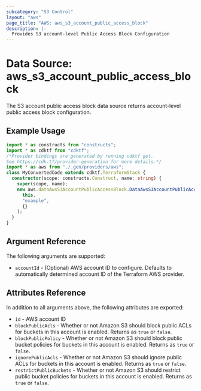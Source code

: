 ```yaml
---
subcategory: "S3 Control"
layout: "aws"
page_title: "AWS: aws_s3_account_public_access_block"
description: |-
  Provides S3 account-level Public Access Block Configuration
---
```


# Data Source: aws_s3_account_public_access_block

The S3 account public access block data source returns account-level public access block configuration.

## Example Usage

```typescript
import * as constructs from "constructs";
import * as cdktf from "cdktf";
/*Provider bindings are generated by running cdktf get.
See https://cdk.tf/provider-generation for more details.*/
import * as aws from "./.gen/providers/aws";
class MyConvertedCode extends cdktf.TerraformStack {
  constructor(scope: constructs.Construct, name: string) {
    super(scope, name);
    new aws.dataAwsS3AccountPublicAccessBlock.DataAwsS3AccountPublicAccessBlock(
      this,
      "example",
      {}
    );
  }
}

```

## Argument Reference

The following arguments are supported:

* `accountId` - (Optional) AWS account ID to configure. Defaults to automatically determined account ID of the Terraform AWS provider.

## Attributes Reference

In addition to all arguments above, the following attributes are exported:

* `id` - AWS account ID
* `blockPublicAcls` - Whether or not Amazon S3 should block public ACLs for buckets in this account is enabled. Returns as `true` or `false`.
* `blockPublicPolicy` - Whether or not Amazon S3 should block public bucket policies for buckets in this account is enabled. Returns as `true` or `false`.
* `ignorePublicAcls` - Whether or not Amazon S3 should ignore public ACLs for buckets in this account is enabled. Returns as `true` or `false`.
* `restrictPublicBuckets` - Whether or not Amazon S3 should restrict public bucket policies for buckets in this account is enabled. Returns as `true` or `false`.

<!-- cache-key: cdktf-0.17.0-pre.15 input-dca43d8ccc8e3fe2fafc7bc837e6d042c2a8f40695b066207f20ad60df400456 -->